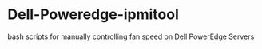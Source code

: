 # Dell-Poweredge-ipmitool
bash scripts for manually controlling fan speed on Dell PowerEdge Servers 
